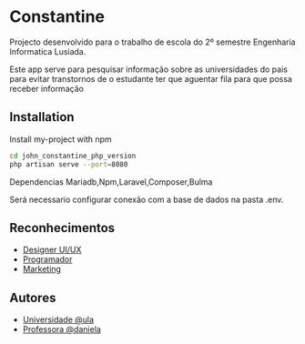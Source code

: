 
# Constantine

Projecto desenvolvido para o trabalho de escola do 2º semestre Engenharia Informatica Lusiada.

Este app serve para pesquisar informação sobre as universidades do pais para evitar transtornos de o estudante ter que aguentar fila para que possa receber informação
## Installation

Install my-project with npm

```bash
cd john_constantine_php_version
php artisan serve --port=8080
```

Dependencias
Mariadb,Npm,Laravel,Composer,Bulma

Será necessario configurar conexão com a base de dados na pasta .env.



## Reconhecimentos

- [Designer UI/UX](https://www.linkedin.com/in/euclides-cusso-767214214/)
- [Programador](https://www.linkedin.com/in/heisler-stlano-969624146/)
- [Marketing](https://www.linkedin.com/in/lissandro-cambiona-82957a2b4/)





## Autores

- [Universidade @ula](https://ula.co.ao/Home)
- [Professora @daniela](https://www.linkedin.com/in/daniela-guerreiro-de-lima-3641a44b)


